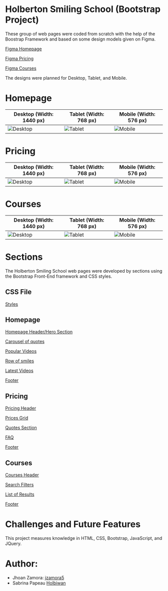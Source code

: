 # Holberton Smiling School (Bootstrap Project)

These group of web pages were coded from scratch with the help of the Boostrap Framework and based on some design models given on Figma.

[Figma Homepage](https://www.figma.com/file/QYQqMYbdpAHL5xTclwJKSI/Homepage)

[Figma Pricing](https://www.figma.com/file/KLAI53jdYpfFNEy0O79ymB/Pricing)

[Figma Courses](https://www.figma.com/file/ivg3abH1HLmMayBgjGg1Qf/Courses)

The designs were planned for Desktop, Tablet, and Mobile.

# Homepage

| **Desktop (Width: 1440 px)**                              | **Tablet (Width: 768 px)**                              | **Mobile (Width: 576 px)**                              |
| --------------------------------------------------------- | ------------------------------------------------------- | ------------------------------------------------------- |
| ![Desktop](https://i.ibb.co/pKGgC0J/Homepage-Desktop.png) | ![Tablet](https://i.ibb.co/6XBLwf9/Homepage-Tablet.png) | ![Mobile](https://i.ibb.co/NVBK21F/Homepage-Mobile.png) |

# Pricing

| **Desktop (Width: 1440 px)**                             | **Tablet (Width: 768 px)**                             | **Mobile (Width: 576 px)**                             |
| -------------------------------------------------------- | ------------------------------------------------------ | ------------------------------------------------------ |
| ![Desktop](https://i.ibb.co/RvSJ2YS/Pricing-Desktop.png) | ![Tablet](https://i.ibb.co/Gkvsf0Y/Pricing-Tablet.png) | ![Mobile](https://i.ibb.co/6RwmYck/Pricing-Mobile.png) |

# Courses

| **Desktop (Width: 1440 px)**                             | **Tablet (Width: 768 px)**                             | **Mobile (Width: 576 px)**                             |
| -------------------------------------------------------- | ------------------------------------------------------ | ------------------------------------------------------ |
| ![Desktop](https://i.ibb.co/y51S3HX/Courses-Desktop.png) | ![Tablet](https://i.ibb.co/28qK1g0/Courses-Tablet.png) | ![Mobile](https://i.ibb.co/f8zNgkx/Courses-Mobile.png) |

# Sections

The Holberton Smiling School web pages were developed by sections using the Bootstrap Front-End framework and CSS styles.

## CSS File

[Styles](https://github.com/Holbiwan/holberton-smiling-school/blob/master/styles.css)

## Homepage

[Homepage Header/Hero Section](https://github.com/Holbiwan/holberton-smiling-school/blob/master/0-homepage.html)

[Carousel of quotes](https://github.com/Holbiwan/holberton-smiling-school/blob/master/1-homepage.html)

[Popular Videos](https://github.com/Holbiwan/holberton-smiling-school/blob/master/2-homepage.html)

[Row of smiles](https://github.com/Holbiwan/holberton-smiling-school/blob/master/3-homepage.html)

[Latest Videos](https://github.com/Holbiwan/holberton-smiling-school/blob/master/4-homepage.html)

[Footer](https://github.com/Holbiwan/holberton-smiling-school/blob/master/homepage.html)

## Pricing

[Pricing Header](https://github.com/Holbiwan/holberton-smiling-school/blob/master/0-pricing.html)

[Prices Grid](https://github.com/Holbiwan/holberton-smiling-school/blob/master/1-pricing.html)

[Quotes Section](https://github.com/Holbiwan/holberton-smiling-school/blob/master/2-pricing.html)

[FAQ](https://github.com/Holbiwan/holberton-smiling-school/blob/master/3-pricing.html)

[Footer](https://github.com/Holbiwan/holberton-smiling-school/blob/master/pricing.html)

## Courses

[Courses Header](https://github.com/Holbiwan/holberton-smiling-school/blob/master/0-courses.html)

[Search Filters](https://github.com/Holbiwan/holberton-smiling-school/blob/master/1-courses.html)

[List of Results](https://github.com/Holbiwan/holberton-smiling-school/blob/master/2-courses.html)

[Footer](https://github.com/Holbiwan/holberton-smiling-school/blob/master/courses.html)


# Challenges and Future Features

This project measures knowledge in HTML, CSS, Bootstrap, JavaScript, and JQuery.

# Author:

* Jhoan   Zamora: [jzamora5](https://github.com/jzamora5)
* Sabrina Papeau  [Holbiwan](https://github.com/Holbiwan)
